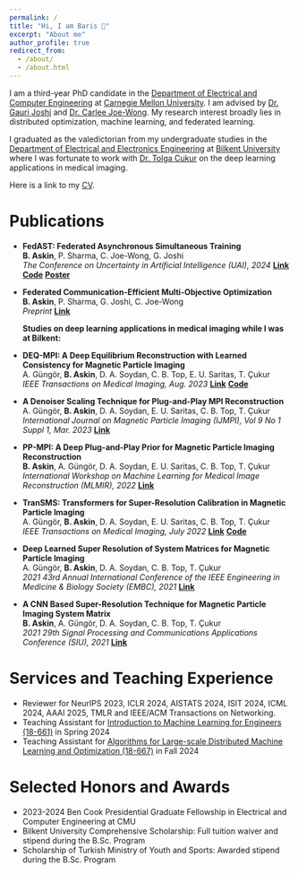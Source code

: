 ```yaml
---
permalink: /
title: "Hi, I am Baris 👋"
excerpt: "About me"
author_profile: true
redirect_from: 
  - /about/
  - /about.html
---
```


I am a third-year PhD candidate in the [Department of Electrical and Computer Engineering](https://www.ece.cmu.edu/) at [Carnegie Mellon University](https://www.cmu.edu/). I am advised by [Dr. Gauri Joshi](https://www.andrew.cmu.edu/user/gaurij/) and [Dr. Carlee Joe-Wong](https://www.andrew.cmu.edu/user/cjoewong/). My research interest broadly lies in distributed optimization, machine learning, and federated learning.

I graduated as the valedictorian from my undergraduate studies in the [Department of Electrical and Electronics Engineering](https://ee.bilkent.edu.tr/en/) at [Bilkent University](https://w3.bilkent.edu.tr/bilkent/) where I was fortunate to work with [Dr. Tolga Cukur](https://kilyos.ee.bilkent.edu.tr/~cukur/) on the deep learning applications in medical imaging.

Here is a link to my [CV](/files/BarisAskinCV.pdf).

Publications
======
- **FedAST: Federated Asynchronous Simultaneous Training**  
   **B. Askin**, P. Sharma, C. Joe-Wong, G. Joshi  
   _The Conference on Uncertainty in Artificial Intelligence (UAI), 2024_ [**Link**](https://arxiv.org/abs/2406.00302) [**Code**](https://github.com/askinb/FedAST) [**Poster**](https://askinb.github.io/files/FedAST_poster.pdf)

- **Federated Communication-Efficient Multi-Objective Optimization**  
   **B. Askin**, P. Sharma, G. Joshi, C. Joe-Wong    
   _Preprint_ [**Link**](https://arxiv.org/abs/2410.16398)

   **Studies on deep learning applications in medical imaging while I was at Bilkent:**

- **DEQ-MPI: A Deep Equilibrium Reconstruction with Learned Consistency for Magnetic Particle Imaging**  
   A. Güngör, **B. Askin**, D. A. Soydan, C. B. Top, E. U. Saritas, T. Çukur  
   _IEEE Transactions on Medical Imaging, Aug. 2023_ [**Link**](https://ieeexplore.ieee.org/abstract/document/10198492) [**Code**](https://github.com/icon-lab/DEQ-MPI)

- **A Denoiser Scaling Technique for Plug-and-Play MPI Reconstruction**  
   A. Güngör, **B. Askin**, D. A. Soydan, E. U. Saritas, C. B. Top, T. Çukur  
   _International Journal on Magnetic Particle Imaging (IJMPI), Vol 9 No 1 Suppl 1, Mar. 2023_ [**Link**](https://www.journal.iwmpi.org/index.php/iwmpi/article/view/636)

- **PP-MPI: A Deep Plug-and-Play Prior for Magnetic Particle Imaging Reconstruction**  
   **B. Askin**, A. Güngör, D. A. Soydan, E. U. Saritas, C. B. Top, T. Çukur  
   _International Workshop on Machine Learning for Medical Image Reconstruction (MLMIR), 2022_ [**Link**](https://repository.bilkent.edu.tr/server/api/core/bitstreams/0f316c24-94b3-4b90-86b0-15a6617f15d3/content)

- **TranSMS: Transformers for Super-Resolution Calibration in Magnetic Particle Imaging**  
   A. Güngör, **B. Askin**, D. A. Soydan, E. U. Saritas, C. B. Top, T. Çukur  
   _IEEE Transactions on Medical Imaging, July 2022_ [**Link**](https://ieeexplore.ieee.org/document/9825706) [**Code**](https://github.com/icon-lab/TranSMS)

- **Deep Learned Super Resolution of System Matrices for Magnetic Particle Imaging**  
   A. Güngör, **B. Askin**, D. A. Soydan, C. B. Top, T. Çukur  
   _2021 43rd Annual International Conference of the IEEE Engineering in Medicine & Biology Society (EMBC), 2021_ [**Link**](https://ieeexplore.ieee.org/document/9630601)

- **A CNN Based Super-Resolution Technique for Magnetic Particle Imaging System Matrix**  
   **B. Askin**, A. Güngör, D. A. Soydan, C. B. Top, T. Çukur  
   _2021 29th Signal Processing and Communications Applications Conference (SIU), 2021_ [**Link**](https://ieeexplore.ieee.org/document/9477772)

Services and Teaching Experience
======
- Reviewer for NeurIPS 2023, ICLR 2024, AISTATS 2024, ISIT 2024, ICML 2024, AAAI 2025, TMLR and IEEE/ACM Transactions on Networking.
- Teaching Assistant for [Introduction to Machine Learning for Engineers (18-661)](https://18661.github.io) in Spring 2024
- Teaching Assistant for [Algorithms for Large-scale Distributed Machine Learning and Optimization (18-667)](https://www.andrew.cmu.edu/course/18-667/) in Fall 2024

Selected Honors and Awards
======
- 2023-2024 Ben Cook Presidential Graduate Fellowship in Electrical and Computer Engineering at CMU
- Bilkent University Comprehensive Scholarship: Full tuition waiver and stipend during the B.Sc. Program
- Scholarship of Turkish Ministry of Youth and Sports: Awarded stipend during the B.Sc. Program
